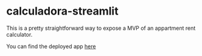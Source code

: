 # calculadora-streamlit

This is a pretty straightforward way to expose a MVP of an appartment rent calculator.

You can find the deployed app [here](https://calculadora-streamlit.herokuapp.com/)
